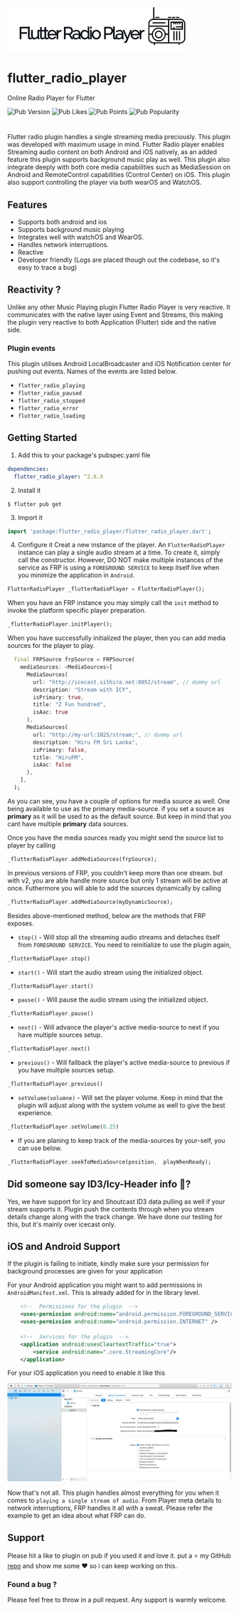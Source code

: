 ![logo](flutter_radio_player_logo.png)

# flutter_radio_player

Online Radio Player for Flutter

![Pub Version](https://img.shields.io/pub/v/flutter_radio_player?style=plastic)
![Pub Likes](https://img.shields.io/pub/likes/flutter_radio_player)
![Pub Points](https://img.shields.io/pub/points/flutter_radio_player)
![Pub Popularity](https://img.shields.io/pub/popularity/flutter_radio_player)

# 

Flutter radio plugin handles a single streaming media preciously. This plugin was developed with maximum usage in mind.
Flutter Radio player enables Streaming audio content on both Android and iOS natively, as an added feature this plugin supports
background music play as well. This plugin also integrate deeply with both core media capabilities such as MediaSession on Android and
RemoteControl capabilities (Control Center) on iOS. This plugin also support controlling the player via both wearOS and WatchOS.

## Features

* Supports both android and ios
* Supports background music playing
* Integrates well with watchOS and WearOS.
* Handles network interruptions.
* Reactive
* Developer friendly (Logs are placed though out the codebase, so it's easy to trace a bug)

## Reactivity ?

Unlike any other Music Playing plugin Flutter Radio Player is very reactive. It communicates with the native layer using Event and Streams, this
making the plugin very reactive to both Application (Flutter) side and the native side.

### Plugin events

This plugin utilises Android LocalBroadcaster and iOS Notification center for pushing out events. Names of the events are listed below.

* `flutter_radio_playing`
* `flutter_radio_paused`
* `flutter_radio_stopped`
* `flutter_radio_error`
* `flutter_radio_loading`

## Getting Started

1. Add this to your package's pubspec.yaml file

```yaml
dependencies:
  flutter_radio_player: ^2.X.X
```

2. Install it

```shell script
$ flutter pub get
```

3. Import it

```dart
import 'package:flutter_radio_player/flutter_radio_player.dart';
```

4. Configure it
   Creat a new instance of the player. An `FlutterRadioPlayer` instance can play a
   single audio stream at a time. To create it, simply call the constructor.
   However, DO NOT make multiple instances of the service as FRP is using a `FOREGROUND SERVICE` to keep itself
   live when you minimize the application in `Android`.

````dart
FlutterRadioPlayer _flutterRadioPlayer = FlutterRadioPlayer();
````

When you have an FRP instance you may simply call the `init` method to invoke the platform specific player preparation.

```dart
_flutterRadioPlayer.initPlayer();
```

When you have successfully initialized the player, then you can add media sources for the player to play.

```dart
  final FRPSource frpSource = FRPSource(
    mediaSources: <MediaSources>[
      MediaSources(
        url: "http://icecast.sithira.net:8052/stream", // dummy url
        description: "Stream with ICY",
        isPrimary: true,
        title: "Z Fun hundred",
        isAac: true
      ),
      MediaSources(
        url: "http://my-url:1025/stream;", // dummy url
        description: "Hiru FM Sri Lanka",
        isPrimary: false,
        title: "HiruFM",
        isAac: false
      ),
    ],
  );
```

As you can see, you have a couple of options for media source as well. One being available to use as the primary media-source.
if you set a source as **primary** as it will be used to as the default source. But keep in mind that you cant have multiple **primary** data sources.

Once you have the media sources ready you might send the source list to player by calling

```dart
_flutterRadioPlayer.addMediaSources(frpSource);
```

In previous versions of FRP, you couldn't keep more than one stream. but with v2, you are able handle more source but only 1 stream will be active at once. Futhermore you will able to add the sources dynamically by calling

```dart
_flutterRadioPlayer.addMediaSource(myDynamicSource);

```

Besides above-mentioned method, below are the methods that FRP exposes.

* ```stop()``` - Will stop all the streaming audio streams and detaches itself from `FOREGROUND SERVICE`. You need to reinitialize to  use the plugin again,

```dart
_flutterRadioPlayer.stop()
```

* ```start()``` - Will start the audio stream using the initialized object.

```dart
_flutterRadioPlayer.start()
```

* ```pause()``` - Will pause the audio stream using the initialized object.

```dart
_flutterRadioPlayer.pause()
```

* ```next()``` - Will advance the player's active media-source to next if you have multiple sources setup.

```dart
_flutterRadioPlayer.next()
```

* ```previous()``` - Will fallback the player's active media-source to previous if you have multiple sources setup.

```dart
_flutterRadioPlayer.previous()
```

* ```setVolume(volumne)``` - Will set the player volume. Keep in mind that the plugin will adjust along with the system volume as well to give the best experience.

```dart
_flutterRadioPlayer.setVolume(0.25)
```

* If you are planing to keep track of the media-sources by your-self, you can use below.

```dart
_flutterRadioPlayer.seekToMediaSource(position,  playWhenReady);
```

## Did someone say ID3/Icy-Header info 🥳?

Yes, we have support for Icy and Shoutcast ID3 data pulling as well if your stream supports it. Plugin push the contents through when you stream details change along with the
track change. We have done our testing for this, but it's mainly over icecast only.

## iOS and Android Support

If the plugin is failing to initiate, kindly make sure your permission for background processes are given for your application

For your Android application you might want to add permissions in `AndroidManifest.xml`. This is already added for in the library level.

```xml
    <!--  Permissions for the plugin  -->
    <uses-permission android:name="android.permission.FOREGROUND_SERVICE" />
    <uses-permission android:name="android.permission.INTERNET" />

    <!--  Services for the plugin  -->
    <application android:usesCleartextTraffic="true">
        <service android:name=".core.StreamingCore"/>
    </application>
```

For your iOS application you need to enable it like this

![xcode image](enabling-xcode-bg-service.png)

Now that's not all. This plugin handles almost everything for you when it comes to `playing a single stream of audio`. From Player meta details to network interruptions,
FRP handles it all with a sweat. Please refer the example to get an idea about what FRP can do.

## Support

Please hit a like to plugin on pub if you used it and love it. put a ⭐️ my GitHub [repo](https://github.com/Sithira/FlutterRadioPlayer) and show me some ♥️ so i can keep working on this.

### Found a bug ?

Please feel free to throw in a pull request. Any support is warmly welcome.

